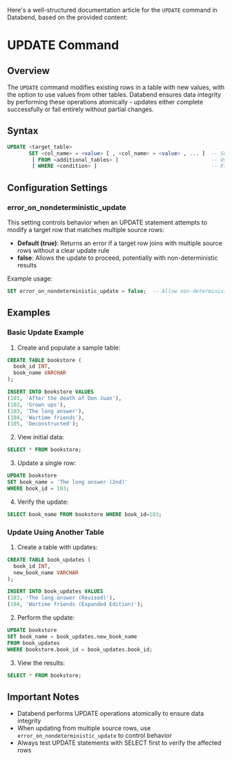 Here's a well-structured documentation article for the `UPDATE` command in Databend, based on the provided content:

# UPDATE Command

## Overview

The `UPDATE` command modifies existing rows in a table with new values, with the option to use values from other tables. Databend ensures data integrity by performing these operations atomically - updates either complete successfully or fail entirely without partial changes.

## Syntax

```sql
UPDATE <target_table>
       SET <col_name> = <value> [ , <col_name> = <value> , ... ]  -- Set new values
        [ FROM <additional_tables> ]                              -- Use values from other tables
        [ WHERE <condition> ]                                     -- Filter rows
```

## Configuration Settings

### error_on_nondeterministic_update

This setting controls behavior when an UPDATE statement attempts to modify a target row that matches multiple source rows:

- **Default (true)**: Returns an error if a target row joins with multiple source rows without a clear update rule
- **false**: Allows the update to proceed, potentially with non-deterministic results

Example usage:
```sql
SET error_on_nondeterministic_update = false;  -- Allow non-deterministic updates
```

## Examples

### Basic Update Example

1. Create and populate a sample table:
```sql
CREATE TABLE bookstore (
  book_id INT,
  book_name VARCHAR
);

INSERT INTO bookstore VALUES 
(101, 'After the death of Don Juan'),
(102, 'Grown ups'),
(103, 'The long answer'),
(104, 'Wartime friends'),
(105, 'Deconstructed');
```

2. View initial data:
```sql
SELECT * FROM bookstore;
```

3. Update a single row:
```sql
UPDATE bookstore 
SET book_name = 'The long answer (2nd)' 
WHERE book_id = 103;
```

4. Verify the update:
```sql
SELECT book_name FROM bookstore WHERE book_id=103;
```

### Update Using Another Table

1. Create a table with updates:
```sql
CREATE TABLE book_updates (
  book_id INT,
  new_book_name VARCHAR
);

INSERT INTO book_updates VALUES 
(103, 'The long answer (Revised)'),
(104, 'Wartime friends (Expanded Edition)');
```

2. Perform the update:
```sql
UPDATE bookstore
SET book_name = book_updates.new_book_name
FROM book_updates
WHERE bookstore.book_id = book_updates.book_id;
```

3. View the results:
```sql
SELECT * FROM bookstore;
```

## Important Notes

- Databend performs UPDATE operations atomically to ensure data integrity
- When updating from multiple source rows, use `error_on_nondeterministic_update` to control behavior
- Always test UPDATE statements with SELECT first to verify the affected rows